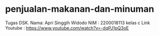 # penjualan-makanan-dan-minuman
Tugas DSK.
Nama: Apri Singgih Widodo
NIM : 2200018113
kelas c
Link Youtube : https://www.youtube.com/watch?v=-dqPJ1pQ3oE
